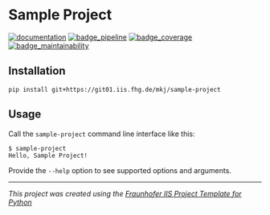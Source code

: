 # Sample Project

[![documentation][badge_documentation]](https://mkj.git01.iis.fhg.de/sample-project) [![badge_pipeline][]](https://git01.iis.fhg.de/mkj/sample-project/-/pipelines) [![badge_coverage][]](https://mkj.git01.iis.fhg.de/sample-project/coverage) [![badge_maintainability][]]()

[badge_documentation]: https://mkj.git01.iis.fhg.de/sample-project/badges/documentation.svg
[badge_coverage]: https://git01.iis.fhg.de/mkj/sample-project/badges/main/coverage.svg
[badge_pipeline]: https://git01.iis.fhg.de/mkj/sample-project/badges/main/pipeline.svg
[badge_maintainability]: https://mkj.git01.iis.fhg.de/sample-project/badges/maintainability.svg

<!-- TODO: extend readme template -->

## Installation

```console
pip install git+https://git01.iis.fhg.de/mkj/sample-project
```

## Usage

Call the `sample-project` command line interface like this:

```console
$ sample-project
Hello, Sample Project!
```

Provide the `--help` option to see supported options and arguments.

---
*This project was created using the [Fraunhofer IIS Project Template for Python](https://git01.iis.fhg.de/mkj/iis-project-template)*
